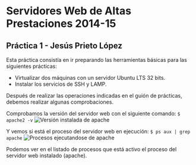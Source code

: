 # Servidores Web de Altas Prestaciones 2014-15
## Práctica 1 - Jesús Prieto López

Esta práctica consistía en ir preparando las herramientas básicas para las siguientes prácticas:
* Virtualizar dos máquinas con un servidor Ubuntu LTS 32 bits.
* Instalar los servicios de SSH y LAMP.

Después de realizar las operaciones indicadas en el guión de prácticas, debemos realizar algunas comprobaciones.

Comprobamos la versión del servidor web con el siguiente comando:
`$ apache2 -v`
![Versión instalada de apache](/cap1.png)

Y vemos si está el proceso del servidor web en ejecución:
`$ ps aux | grep apache`
![Procesos ejecutandose de apache](/cap2.png)

Podemos ver en el listado de procesos que está activo el proceso del servidor web instalado (apache).
